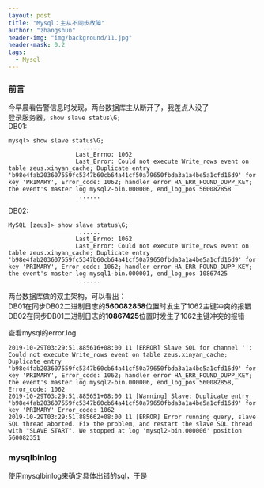 ```yaml
---
layout: post
title: "Mysql：主从不同步故障"
author: "zhangshun"
header-img: "img/background/11.jpg"
header-mask: 0.2
tags:
  - Mysql
---
```


### 前言

今早晨看告警信息时发现，两台数据库主从断开了，我差点人没了<br>
登录服务器，`show slave status\G;`<br>
DB01:
```
mysql> show slave status\G;
					...... 
                   Last_Errno: 1062
                   Last_Error: Could not execute Write_rows event on table zeus.xinyan_cache; Duplicate entry 'b98e4fab203607559fc5347b60cb64a41cf50a79650fbda3a1a4be5a1cfd16d9' for key 'PRIMARY', Error_code: 1062; handler error HA_ERR_FOUND_DUPP_KEY; the event's master log mysql2-bin.000006, end_log_pos 560082858
					......
```
DB02:
```
MySQL [zeus]> show slave status\G;
					...... 
                   Last_Errno: 1062
                   Last_Error: Could not execute Write_rows event on table zeus.xinyan_cache; Duplicate entry 'b98e4fab203607559fc5347b60cb64a41cf50a79650fbda3a1a4be5a1cfd16d9' for key 'PRIMARY', Error_code: 1062; handler error HA_ERR_FOUND_DUPP_KEY; the event's master log mysql1-bin.000001, end_log_pos 10867425
					......
```

两台数据库做的双主架构，可以看出：<br>
DB01在同步DB02二进制日志的**560082858**位置时发生了1062主键冲突的报错<br>
DB02在同步DB01二进制日志的**10867425**位置时发生了1062主键冲突的报错<br>

查看mysql的error.log
```
2019-10-29T03:29:51.885616+08:00 11 [ERROR] Slave SQL for channel '': Could not execute Write_rows event on table zeus.xinyan_cache; Duplicate entry 'b98e4fab203607559fc5347b60cb64a41cf50a79650fbda3a1a4be5a1cfd16d9' for key 'PRIMARY', Error_code: 1062; handler error HA_ERR_FOUND_DUPP_KEY; the event's master log mysql2-bin.000006, end_log_pos 560082858, Error_code: 1062
2019-10-29T03:29:51.885651+08:00 11 [Warning] Slave: Duplicate entry 'b98e4fab203607559fc5347b60cb64a41cf50a79650fbda3a1a4be5a1cfd16d9' for key 'PRIMARY' Error_code: 1062
2019-10-29T03:29:51.885662+08:00 11 [ERROR] Error running query, slave SQL thread aborted. Fix the problem, and restart the slave SQL thread with "SLAVE START". We stopped at log 'mysql2-bin.000006' position 560082351
```

### mysqlbinlog

使用mysqlbinlog来确定具体出错的sql，于是
